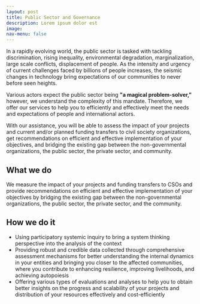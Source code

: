 ```yaml
---
layout: post
title: Public Sector and Governance
description: Lorem ipsum dolor est
image:
nav-menu: false
---
```


In a rapidly evolving world, the public sector is tasked with tackling discrimination, rising inequality, environmental degradation, marginalization, large scale conflicts, displacement of people. As the intensity and urgency of current challenges faced by billions of people increases, the seismic changes in technology bring expectations of our communities to never before seen heights.

Various actors expect the public sector being **"a magical problem-solver,"** however, we understand the complexity of this mandate. Therefore, we offer our services to help you to efficiently and effectively meet the needs and expectations of people and international actors.

With our assistance, you will be able to assess the impact of your projects and current and/or planned funding transfers to civil society organizations, get recommendations on efficient and effective implementation of your objectives, and bridging the existing gap between the non-governmental organizations, the public sector, the private sector, and community.

## What we do

We measure the impact of your projects and funding transfers to CSOs and provide recommendations on efficient and effective implementation of your objectives by bridging the existing gap between the non-governmental organizations, the public sector, the private sector, and the community.

## How we do it
* Using participatory systemic inquiry to bring a system thinking perspective into the analysis of the context
* Providing robust and credible data collected through comprehensive assessment mechanisms for better understanding the internal dynamics in your entities and bringing you closer to the affected communities, where you contribute to enhancing resilience, improving livelihoods, and achieving autopoiesis
* Offering various types of evaluations and analyses to help you to obtain better insights on the progress and scalability of your projects and distribution of your resources effectively and cost-efficiently
